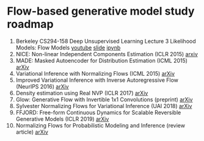 # Flow-based generative model study roadmap
1. Berkeley CS294-158 Deep Unsupervised Learning Lecture 3 Likelihood Models: Flow Models [youtube](https://www.youtube.com/watch?v=JBb5sSC0JoY&feature=youtu.be) [slide](https://drive.google.com/file/d/1j-3ErOVr8gPLEbN6J4jBeO84I7CqQdde/view) [ipynb](https://github.com/rll/deepul/blob/master/demos/lecture3_flow_models_demos.ipynb)
2. NICE: Non-linear Independent Components Estimation (ICLR 2015) [arxiv](https://arxiv.org/abs/1410.8516)
3. MADE: Masked Autoencoder for Distribution Estimation (ICML 2015) [arXiv](https://arxiv.org/abs/1502.03509)
4. Variational Inference with Normalizing Flows (ICML 2015) [arXiv](https://arxiv.org/abs/1505.05770)
5. Improved Variational Inference with Inverse Autoregressive Flow (NeurIPS 2016) [arXiv](https://arxiv.org/abs/1606.04934)
6. Density estimation using Real NVP (ICLR 2017) [arXiv](https://arxiv.org/abs/1605.08803)
7. Glow: Generative Flow with Invertible 1x1 Convolutions (preprint) [arXiv](https://arxiv.org/abs/1807.03039)
8. Sylvester Normalizing Flows for Variational Inference (UAI 2018) [arXiv](https://arxiv.org/abs/1803.05649)
9. FFJORD: Free-form Continuous Dynamics for Scalable Reversible Generative Models (ICLR 2019) [arXiv](https://arxiv.org/abs/1810.01367)
10. Normalizing Flows for Probabilistic Modeling and Inference (review article) [arXiv](https://arxiv.org/abs/1912.02762)
